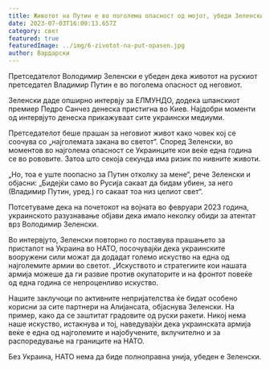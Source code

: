 ```yaml
---
title: Животот на Путин е во поголема опасност од мојот, убеди Зеленски
date: 2023-07-03T16:00:13.657Z
category: свет
featured: true
featuredImage: ../img/6-zivotot-na-put-opasen.jpg
author: Вардарски
---
```

Претседателот Володимир Зеленски е убеден дека животот на рускиот претседател Владимир Путин е во поголема опасност од неговиот.

Зеленски даде опширно интервју за ЕЛМУНДО, додека шпанскиот премиер Педро Санчез денеска пристигна во Киев. Најдобри моменти од интервјуто денеска прикажуваат сите украински медиуми.

Претседателот беше прашан за неговиот живот како човек кој се соочува со „најголемата закана во светот“. Според Зеленски, во моментов во најголема опасност се Украинците кои веќе една година се во рововите. Затоа што секоја секунда има ризик по нивните животи.

„Но, тоа е уште поопасно за Путин отколку за мене“, рече Зеленски и објасни: „Бидејќи само во Русија сакаат да бидам убиен, за него (Владимир Путин, уред.) го сакаат тоа низ целиот свет“.

Потсетуваме дека на почетокот на војната во февруари 2023 година, украинското разузнавање објави дека имало неколку обиди за атентат врз Володимир Зеленски.

Во интервјуто, Зеленски повторно го поставува прашањето за пристапот на Украина во НАТО, посочувајќи дека украинските вооружени сили можат да додадат големо искуство на една од најголемите армии во светот. „Искуството и стратегиите кои нашата армија можеше да ги развие против окупаторите и на фронтот повеќе од една година се непроценливо искуство.

Нашите заклучоци по активните непријателства ќе бидат особено корисни за сите партнери на Алијансата, објаснува Зеленски. На пример, како да се заштитат градовите од руски ракети. Никој нема наше искуство, истакнува и тој, наведувајќи дека украинската армија веќе е една од најголемите и најобучените, вклучително и за распоредување на границите на НАТО.

Без Украина, НАТО нема да биде полноправна унија, убеден е Зеленски.